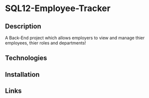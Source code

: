 # SQL12-Employee-Tracker

## Description
A Back-End project which allows employers  to view and manage thier employees, thier roles and departments!

## Technologies 

## Installation 

## Links 
